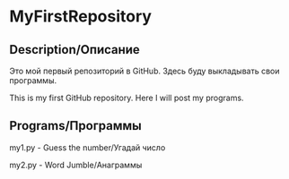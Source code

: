 # MyFirstRepository
Description/Описание
-----
Это мой первый репозиторий в GitHub.
Здесь буду выкладывать свои программы.

This is my first GitHub repository.
Here I will post my programs.

Programs/Программы
-----
my1.py - Guess the number/Угадай число

my2.py - Word Jumble/Анаграммы
